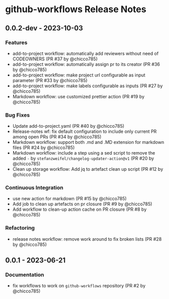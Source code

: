# github-workflows Release Notes

## 0.0.2-dev - 2023-10-03

### Features

- add-to-project workflow: automatically add reviewers without need of
  CODEOWNERS (PR #37 by @chicco785)
- add-to-project workflow: automatically assign pr to its creator (PR #36 by
  @chicco785)
- add-to-project workflow: make project url configurable as input parameter (PR
  #33 by @chicco785)
- add-to-project workflow: make labels configurable as inputs (PR #27 by
  @chicco785)
- Markdown workflow: use customized prettier action (PR #19 by @chicco785)

### Bug Fixes

- Update add-to-project.yaml (PR #40 by @chicco785)
- Release-notes wf: fix default configuration to include only current PR among
  open PRs (PR #34 by @chicco785)
- Markdown workflow: support both .md and .MD extension for markdown files (PR
  #24 by @chicco785)
- Markdown workflow: include a step using a sed script to remove the added `-`
  by `stefanzweifel/changelog-updater-action@v1` (PR #20 by @chicco785)
- Clean up storage workflow: Add jq to artefact clean up script (PR #12 by
  @chicco785)

### Continuous Integration

- use new action for markdown (PR #15 by @chicco785)
- Add job to clean up artefacts on pr closure (PR #9 by @chicco785)
- Add workflow to clean-up action cache on PR closure (PR #8 by @chicco785)

### Refactoring

- release notes workflow: remove work around to fix broken lists (PR #28 by
  @chicco785)

## 0.0.1 - 2023-06-21

### Documentation

- fix workflows to work on `github-workflows` repository (PR #2 by @chicco785)
